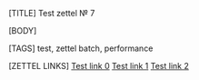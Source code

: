 [TITLE]
Test zettel № 7

[BODY]

[TAGS]
test, zettel batch, performance

[ZETTEL LINKS]
[Test link 0](7.md)
[Test link 1](3.md)
[Test link 2](3.md)
